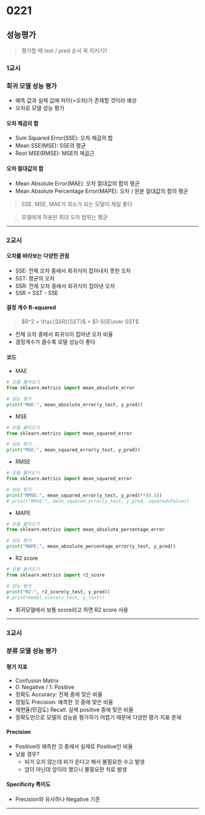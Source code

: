 # 0221
## 성능평가
> 평가할 때 test / pred 순서 꼭 지키기!!
### 1교시
### 회귀 모델 성능 평가
- 예측 값과 실제 값에 차이(=오차)가 존재할 것이라 예상
- 오차로 모델 성능 평가

#### 오차 제곱의 합
- Sum Squared Error(SSE): 오차 제곱의 합
- Mean SSE(MSE): SSE의 평균
- Root MSE(RMSE): MSE의 제곱근

#### 오차 절대값의 합
- Mean Absolute Error(MAE): 오차 절대값의 합의 평균
- Mean Absolute Percentage Error(MAPE): 오차 / 원본 절대값의 합의 평균
> SSE, MSE, MAE가 최소가 되는 모델이 제일 좋다

> 모델에게 허용된 최대 오차 범위는 평균
---
### 2교시
#### 오차를 바라보는 다양한 관점
- SSE: 전체 오차 중에서 회귀식이 잡아내지 못한 오차
- SST: 평균의 오차
- SSR: 전체 오차 중에서 회귀식이 잡아낸 오차
- SSR = SST - SSE
#### 결정 계수 R-squared
> $R^2 = \frac{SSR}{SST}$ = $1-SSE\over SST$
- 전체 오차 중에서 회귀식이 잡아낸 오차 비율
- 결정계수가 클수록 모델 성능이 좋다

#### 코드
- MAE
```python
# 모듈 불러오기
from sklearn.metrics import mean_absolute_error

# 성능 평가
print("MAE:", mean_absolute_error(y_test, y_pred))
```
- MSE
```python
# 모듈 불러오기
from sklearn.metrics import mean_squared_error

# 성능 평가
print("MSE:", mean_squared_error(y_test, y_pred))
```
- RMSE
```python
# 모듈 불러오기
from sklearn.metrics import mean_squared_error

# 성능 평가
print("RMSE:", mean_squared_error(y_test, y_pred)**(0.5))
# print("RMSE:", mean_squared_error(y_test, y_pred, squared=False))
```
- MAPE
```python
# 모듈 불러오기
from sklearn.metrics import mean_absolute_percentage_error

# 성능 평가
print("MAPE:", mean_absolute_percentage_error(y_test, y_pred))
```
- R2 score
```python
# 모듈 불러오기
from sklearn.metrics import r2_score

# 성능 평가
print("R2:", r2_score(y_test, y_pred))
# print(model.score(x_test, y_test))
```
- 회귀모델에서 보통 score라고 하면 R2 score 사용
---
### 3교시
### 분류 모델 성능 평가
#### 평가 지표
- Confusion Matrix
- 0: Negative / 1: Positive
- 정확도 Accuracy: 전체 중에 맞은 비율
- 정밀도 Precision: 예측한 것 중에 맞은 비율
- 재현율(민감도) Recall: 실제 positive 중에 맞은 비율
- 정확도만으로 모델의 성능을 평가하기 어렵기 때문에 다양한 평가 지표 존재

#### Precision
- Positive라 예측한 것 중에서 실제로 Positive인 비율
- 낮을 경우?
    - 비가 오지 않는데 비가 온다고 해서 불필요한 수고 발생
    - 암이 아닌데 암이라 했으니 불필요한 치료 발생

#### Specificity 특이도
- Precision와 유사하나 Negative 기준
---
